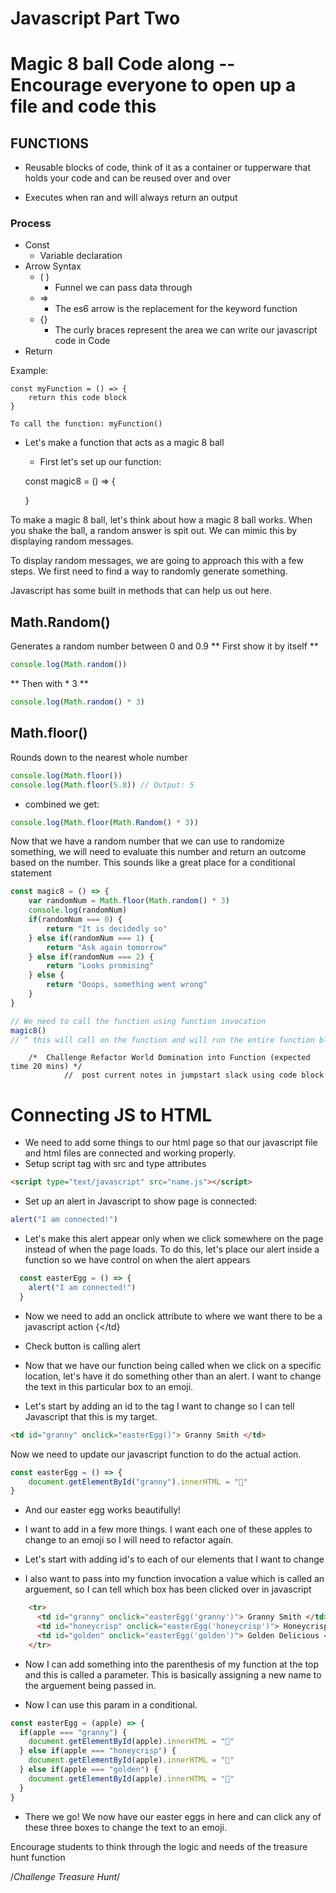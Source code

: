 # Javascript Part Two

# Magic 8 ball Code along  -- Encourage everyone to open up a file and code this

## FUNCTIONS
- Reusable blocks of code, think of it as a container or tupperware that holds your code and can be reused over and over
    
- Executes when ran and will always return an output
    
### Process
- Const
  - Variable declaration
- Arrow Syntax
  - ( ) 
    - Funnel we can pass data through
  - => 
    - The es6 arrow is the replacement for the keyword function
  - {}
    - The curly braces represent the area we can write our javascript code in
Code 
- Return

Example: 
    
    const myFunction = () => {
        return this code block
    }

    To call the function: myFunction()


- Let's make a function that acts as a magic 8 ball
    - First let's set up our function:

    const magic8 = () => {
        
    }

To make a magic 8 ball, let's think about how a magic 8 ball works.  When you shake the ball, a random answer is spit out.  We can mimic this by displaying random messages. 
    
To display random messages, we are going to approach this with a few steps.  We first need to find a way to randomly generate something.  
    
Javascript has some built in methods that can help us out here.  

## Math.Random()
Generates a random number between 0 and 0.9
** First show it by itself **
```javascript
console.log(Math.random())
```
** Then with * 3 **
```javascript
console.log(Math.random() * 3)
```

## Math.floor()
Rounds down to the nearest whole number
```javascript
console.log(Math.floor())
console.log(Math.floor(5.8)) // Output: 5
```

- combined we get:
```javascript
console.log(Math.floor(Math.Random() * 3))
```


Now that we have a random number that we can use to randomize something, we will need to evaluate this number and return an outcome based on the number.  This sounds like a great place for a conditional statement

```javascript
const magic8 = () => {
    var randomNum = Math.floor(Math.random() * 3)
    console.log(randomNum)
    if(randomNum === 0) {
        return "It is decidedly so"
    } else if(randomNum === 1) {
        return "Ask again tomorrow"
    } else if(randomNum === 2) {
        return "Looks promising"
    } else {
        return "Ooops, something went wrong"
    }
}

// We need to call the function using function invocation
magic8()
// ^ this will call on the function and will run the entire function block
```




        /*  Challenge Refactor World Domination into Function (expected time 20 mins) */
                //  post current notes in jumpstart slack using code block




# Connecting JS to HTML

- We need to add some things to our html page so that our javascript file and html files are connected and working properly.
- Setup script tag with src and type attributes

```html
<script type="text/javascript" src="name.js"></script>
```

- Set up an alert in Javascript to show page is connected:
```javascript
alert("I am connected!")
```
- Let's make this alert appear only when we click somewhere on the page instead of when the page loads.  To do this, let's place our alert inside a function so we have control on when the alert appears

```javascript
  const easterEgg = () => {
    alert("I am connected!")
  }
```

- Now we need to add an onclick attribute to where we want there to be a javascript action
{<td onclick="easterEgg()"></td}
- Check button is calling alert


- Now that we have our function being called when we click on a specific location, let's have it do something other than an alert.  I want to change the text in this particular box to an emoji.
- Let's start by adding an id to the tag I want to change so I can tell Javascript that this is my target.
```html
<td id="granny" onclick="easterEgg()"> Granny Smith </td>
```

Now we need to update our javascript function to do the actual action.

```javascript
const easterEgg = () => {
    document.getElementById("granny").innerHTML = "🍏"
}
```

- And our easter egg works beautifully!

- I want to add in a few more things.  I want each one of these apples to change to an emoji so I will need to refactor again.

- Let's start with adding id's to each of our elements that I want to change

- I also want to pass into my function invocation a value which is called an arguement, so I can tell which box has been clicked over in javascript

```html
    <tr>
      <td id="granny" onclick="easterEgg('granny')"> Granny Smith </td>
      <td id="honeycrisp" onclick="easterEgg('honeycrisp')"> Honeycrisp </td>
      <td id="golden" onclick="easterEgg('golden')"> Golden Delicious </td>
    </tr>
```

- Now I can add something into the parenthesis of my function at the top and this is called a parameter.  This is basically assigning a new name to the arguement being passed in.  

- Now I can use this param in a conditional.
```javascript
const easterEgg = (apple) => {
  if(apple === "granny") {
    document.getElementById(apple).innerHTML = "🍏"
  } else if(apple === "honeycrisp") {
    document.getElementById(apple).innerHTML = "🍎"
  } else if(apple === "golden") {
    document.getElementById(apple).innerHTML = "🥧"
  }
}
```

- There we go!  We now have our easter eggs in here and can click any of these three boxes to change the text to an emoji.



Encourage students to think through the logic and needs of the treasure hunt function

 /*Challenge Treasure Hunt*/
